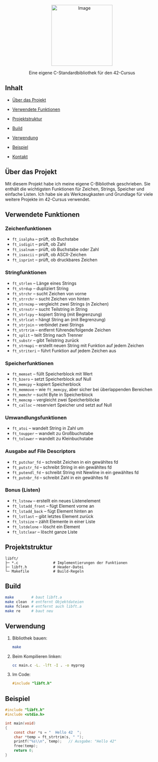 <!-- PROJECT LOGO -->

<br />
<div align="center">
  <img width="200" alt="Image" src="https://github.com/user-attachments/assets/9c663bd9-e74e-492e-b43d-d64c232a5e30" />
  </a>

  <p align="center">
    Eine eigene C-Standardbibliothek für den 42-Cursus
    <br />
  </p>
</div>

<!-- TABLE OF CONTENTS -->

## Inhalt

* [Über das Projekt](#über-das-projekt)
* [Verwendete Funktionen](#verwendete-funktionen)
* [Projektstruktur](#projektstruktur)
* [Build](#build)
* [Verwendung](#verwendung)
* [Beispiel](#beispiel)

* [Kontakt](#kontakt)

## Über das Projekt

Mit diesem Projekt habe ich meine eigene C-Bibliothek geschrieben. Sie enthält die wichtigsten Funktionen für Zeichen, Strings, Speicher und einfache Listen. Ich habe sie als Werkzeugkasten und Grundlage für viele weitere Projekte im 42-Cursus verwendet.

## Verwendete Funktionen

### Zeichenfunktionen

* `ft_isalpha` – prüft, ob Buchstabe
* `ft_isdigit` – prüft, ob Zahl
* `ft_isalnum` – prüft, ob Buchstabe oder Zahl
* `ft_isascii` – prüft, ob ASCII-Zeichen
* `ft_isprint` – prüft, ob druckbares Zeichen

### Stringfunktionen

* `ft_strlen` – Länge eines Strings
* `ft_strdup` – dupliziert String
* `ft_strchr` – sucht Zeichen von vorne
* `ft_strrchr` – sucht Zeichen von hinten
* `ft_strncmp` – vergleicht zwei Strings (n Zeichen)
* `ft_strnstr` – sucht Teilstring in String
* `ft_strlcpy` – kopiert String (mit Begrenzung)
* `ft_strlcat` – hängt String an (mit Begrenzung)
* `ft_strjoin` – verbindet zwei Strings
* `ft_strtrim` – entfernt führende/folgende Zeichen
* `ft_split` – teilt String nach Trenner
* `ft_substr` – gibt Teilstring zurück
* `ft_strmapi` – erstellt neuen String mit Funktion auf jedem Zeichen
* `ft_striteri` – führt Funktion auf jedem Zeichen aus

### Speicherfunktionen

* `ft_memset` – füllt Speicherblock mit Wert
* `ft_bzero` – setzt Speicherblock auf Null
* `ft_memcpy` – kopiert Speicherblock
* `ft_memmove` – wie `ft_memcpy`, aber sicher bei überlappenden Bereichen
* `ft_memchr` – sucht Byte in Speicherblock
* `ft_memcmp` – vergleicht zwei Speicherblöcke
* `ft_calloc` – reserviert Speicher und setzt auf Null

### Umwandlungsfunktionen

* `ft_atoi` – wandelt String in Zahl um
* `ft_toupper` – wandelt zu Großbuchstabe
* `ft_tolower` – wandelt zu Kleinbuchstabe

### Ausgabe auf File Descriptors

* `ft_putchar_fd` – schreibt Zeichen in ein gewähltes fd
* `ft_putstr_fd` – schreibt String in ein gewähltes fd
* `ft_putendl_fd` – schreibt String mit Newline in ein gewähltes fd
* `ft_putnbr_fd` – schreibt Zahl in ein gewähltes fd

### Bonus (Listen)

* `ft_lstnew` – erstellt ein neues Listenelement
* `ft_lstadd_front` – fügt Element vorne an
* `ft_lstadd_back` – fügt Element hinten an
* `ft_lstlast` – gibt letztes Element zurück
* `ft_lstsize` – zählt Elemente in einer Liste
* `ft_lstdelone` – löscht ein Element
* `ft_lstclear` – löscht ganze Liste

## Projektstruktur

```
libft/
├─ *.c                # Implementierungen der Funktionen
├─ libft.h            # Header-Datei
└─ Makefile           # Build-Regeln
```

## Build

```sh
make        # baut libft.a
make clean  # entfernt Objektdateien
make fclean # entfernt auch libft.a
make re     # baut neu
```

## Verwendung

1. Bibliothek bauen:

   ```sh
   make
   ```
2. Beim Kompilieren linken:

   ```sh
   cc main.c -L. -lft -I . -o myprog
   ```
3. Im Code:

   ```c
   #include "libft.h"
   ```

## Beispiel

```c
#include "libft.h"
#include <stdio.h>

int main(void)
{
    const char *s = "  Hello 42  ";
    char *temp = ft_strtrim(s, " ");
    printf("%s\\n", temp);   // Ausgabe: "Hello 42"
    free(temp);
    return 0;
}
```
